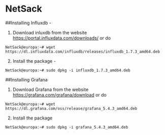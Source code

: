 # NetSack

##Installing Influxdb -

1. Download inluxdb from the website https://portal.influxdata.com/downloads/  or do
```
NetSack@europa:~# wget https://dl.influxdata.com/influxdb/releases/influxdb_1.7.3_amd64.deb
```
2. Install the package -
```
NetSack@europa:~# sudo dpkg -i influxdb_1.7.3_amd64.deb
```

##Installing Grafana

1. Download Grafana from the website https://grafana.com/grafana/download  or do
```
NetSack@europa:~# wget https://dl.grafana.com/oss/release/grafana_5.4.3_amd64.deb
```
2. Install the package
```
NetSack@europa:~# sudo dpkg -i grafana_5.4.3_amd64.deb
```

